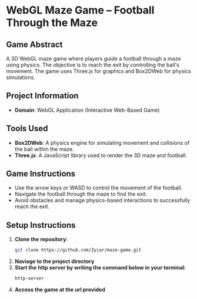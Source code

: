 # WebGL Maze Game – Football Through the Maze

## Game Abstract
A 3D WebGL maze game where players guide a football through a maze using physics. The objective is to reach the exit by controlling the ball's movement. The game uses Three.js for graphics and Box2DWeb for physics simulations.

## Project Information
- **Domain**: WebGL Application (Interactive Web-Based Game)

## Tools Used
- **Box2DWeb**: A physics engine for simulating movement and collisions of the ball within the maze.
- **Three.js**: A JavaScript library used to render the 3D maze and football.

## Game Instructions
- Use the arrow keys or WASD to control the movement of the football.
- Navigate the football through the maze to find the exit.
- Avoid obstacles and manage physics-based interactions to successfully reach the exit.

## Setup Instructions
1. **Clone the repository**:
   ```bash
   git clone https://github.com/Zyiar/maze-game.git
   ```
2. **Naviage to the project directory**
3. **Start the http server by writing the command below in your terminal**:
   ```bash   
   http-server
   ```
4. **Access the game at the url provided**

